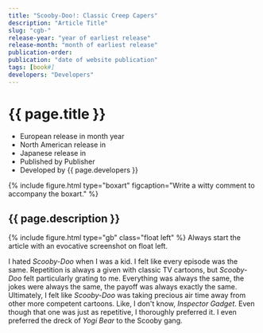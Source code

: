 ```yaml
---
title: "Scooby-Doo!: Classic Creep Capers"
description: "Article Title"
slug: "cgb-"
release-year: "year of earliest release"
release-month: "month of earliest release"
publication-order:
publication: "date of website publication"
tags: [book#]
developers: "Developers"
---
```

# {{ page.title }}

- European release in month year
- North American release in
- Japanese release in
- Published by Publisher
- Developed by {{ page.developers }}

{% include figure.html type="boxart" figcaption="Write a witty comment to accompany the boxart." %}

## {{ page.description }}

{% include figure.html type="gb" class="float left" %}
Always start the article with an evocative screenshot on float left.

I hated *Scooby-Doo* when I was a kid. I felt like every episode was the same. Repetition is always a given with classic TV cartoons, but *Scooby-Doo* felt particularly grating to me. Everything was always the same, the jokes were always the same, the payoff was always exactly the same. Ultimately, I felt like *Scooby-Doo* was taking precious air time away from other more competent cartoons. Like, I don't know, *Inspector Gadget*. Even though that one was just as repetitive, I thoroughly preferred it. I even preferred the dreck of *Yogi Bear* to the Scooby gang.